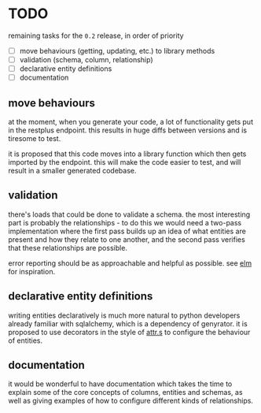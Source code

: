 # TODO
remaining tasks for the `0.2` release, in order of priority

* [ ] move behaviours (getting, updating, etc.) to library methods
* [ ] validation (schema, column, relationship)
* [ ] declarative entity definitions
* [ ] documentation

## move behaviours
at the moment, when you generate your code, a lot of functionality
gets put in the restplus endpoint. this results in huge diffs between
versions and is tiresome to test.

it is proposed that this code moves into a library function which then
gets imported by the endpoint. this will make the code easier to test,
and will result in a smaller generated codebase.

## validation
there's loads that could be done to validate a schema. the most interesting
part is probably the relationships - to do this we would need a two-pass
implementation where the first pass builds up an idea of what entities are
present and how they relate to one another, and the second pass
verifies that these relationships are possible.

error reporting should be as approachable and helpful as possible. see
[elm](https://elm-lang.org/) for inspiration.

## declarative entity definitions
writing entities declaratively is much more natural to python developers
already familiar with sqlalchemy, which is a dependency of genyrator.
it is proposed to use decorators in the style of
[attr.s](http://www.attrs.org/en/stable/) to configure the behaviour of
entities.

## documentation

it would be wonderful to have documentation which takes the time to explain
some of the core concepts of columns, entities and schemas, as well as
giving examples of how to configure different kinds of relationships.  
